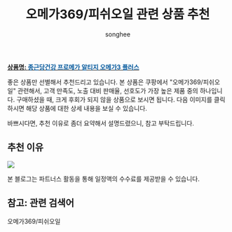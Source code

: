 ﻿---
layout: post
title:  "오메가369/피쉬오일 관련 상품 추천"
author: songhee
categories: [ 영양제 ]
tags: [오메가369/피쉬오일]
image: https://thumbnail7.coupangcdn.com/thumbnails/remote/492x492ex/image/retail/images/6522070675473724-b6e2db2d-cdbe-4c16-9325-f3bfb21af197.jpg 
description: "쿠팡에서 오메가369/피쉬오일 관련 상품으로 가장 고객 선호도가 높은 제품 중 하나입니다."
---

<a href="https://www.coupang.com/vp/products/6107710856?itemId=11490710383&src=1139000&spec=10799999&addtag=400&ctag=6107710856&lptag=AF9102412&itime=20220109215538&pageType=PRODUCT&pageValue=6107710856&wPcid=16134107730200181414469&wRef=partners.coupangcdn.com&wTime=20220109215538&redirect=landing&traceid=V0-201-301fe3fe7755445c&placementid=&clickBeacon=&campaignid=&contentcategory=&imgsize=&pageid=&deviceid=&token=&contenttype=&subid=&impressionid=&campaigntype=&contentkeyword=&subparam=&isAddedCart="><b>상품명: <font color='#01579B'>종근당건강 프로메가 알티지 오메가3 플러스</font></b></a>

좋은 상품만 선별해서 추천드리고 있습니다.
본 상품은 쿠팡에서 "오메가369/피쉬오일" 관련해서, 고객 만족도, 노출 대비 판매율, 선호도가 가장 높은 제품 중의 하나입니다.
구매하셨을 때, 크게 후회가 되지 않을 상품으로 보시면 됩니다. 
다음 이미지를 클릭하시면 해당 상품에 대한 상세 내용을 보실 수 있습니다.

바쁘시다면, 추천 이유로 좀더 요약해서 설명드렸으니, 참고 부탁드립니다.

## 추천 이유 

<a href="https://www.coupang.com/vp/products/6107710856?itemId=11490710383&src=1139000&spec=10799999&addtag=400&ctag=6107710856&lptag=AF9102412&itime=20220109215538&pageType=PRODUCT&pageValue=6107710856&wPcid=16134107730200181414469&wRef=partners.coupangcdn.com&wTime=20220109215538&redirect=landing&traceid=V0-201-301fe3fe7755445c&placementid=&clickBeacon=&campaignid=&contentcategory=&imgsize=&pageid=&deviceid=&token=&contenttype=&subid=&impressionid=&campaigntype=&contentkeyword=&subparam=&isAddedCart="><img src="https://thumbnail7.coupangcdn.com/thumbnails/remote/492x492ex/image/retail/images/6522070675473724-b6e2db2d-cdbe-4c16-9325-f3bfb21af197.jpg"></a> 

본 블로그는 파트너스 활동을 통해 일정액의 수수료를 제공받을 수 있습니다.

## 참고: 관련 검색어    
오메가369/피쉬오일